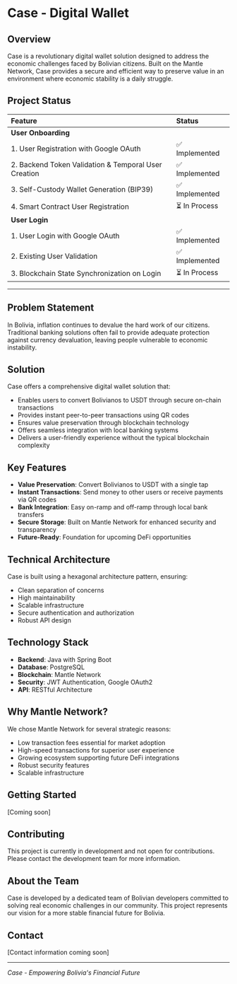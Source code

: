 # Case - Digital Wallet

## Overview
Case is a revolutionary digital wallet solution designed to address the economic challenges faced by Bolivian citizens. Built on the Mantle Network, Case provides a secure and efficient way to preserve value in an environment where economic stability is a daily struggle.

## Project Status

| Feature | Status |
| :--- | :--- |
| **User Onboarding** | |
| 1. User Registration with Google OAuth | ✅ Implemented |
| 2. Backend Token Validation & Temporal User Creation | ✅ Implemented |
| 3. Self-Custody Wallet Generation (BIP39) | ✅ Implemented |
| 4. Smart Contract User Registration | ⏳ In Process |
| **User Login** | |
| 1. User Login with Google OAuth | ✅ Implemented |
| 2. Existing User Validation | ✅ Implemented |
| 3. Blockchain State Synchronization on Login | ⏳ In Process |

---

## Problem Statement
In Bolivia, inflation continues to devalue the hard work of our citizens. Traditional banking solutions often fail to provide adequate protection against currency devaluation, leaving people vulnerable to economic instability.

## Solution
Case offers a comprehensive digital wallet solution that:
- Enables users to convert Bolivianos to USDT through secure on-chain transactions
- Provides instant peer-to-peer transactions using QR codes
- Ensures value preservation through blockchain technology
- Offers seamless integration with local banking systems
- Delivers a user-friendly experience without the typical blockchain complexity

## Key Features
- **Value Preservation**: Convert Bolivianos to USDT with a single tap
- **Instant Transactions**: Send money to other users or receive payments via QR codes
- **Bank Integration**: Easy on-ramp and off-ramp through local bank transfers
- **Secure Storage**: Built on Mantle Network for enhanced security and transparency
- **Future-Ready**: Foundation for upcoming DeFi opportunities

## Technical Architecture
Case is built using a hexagonal architecture pattern, ensuring:
- Clean separation of concerns
- High maintainability
- Scalable infrastructure
- Secure authentication and authorization
- Robust API design

## Technology Stack
- **Backend**: Java with Spring Boot
- **Database**: PostgreSQL
- **Blockchain**: Mantle Network
- **Security**: JWT Authentication, Google OAuth2
- **API**: RESTful Architecture

## Why Mantle Network?
We chose Mantle Network for several strategic reasons:
- Low transaction fees essential for market adoption
- High-speed transactions for superior user experience
- Growing ecosystem supporting future DeFi integrations
- Robust security features
- Scalable infrastructure

## Getting Started
[Coming soon]

## Contributing
This project is currently in development and not open for contributions. Please contact the development team for more information.

## About the Team
Case is developed by a dedicated team of Bolivian developers committed to solving real economic challenges in our community. This project represents our vision for a more stable financial future for Bolivia.

## Contact
[Contact information coming soon]

---
*Case - Empowering Bolivia's Financial Future* 